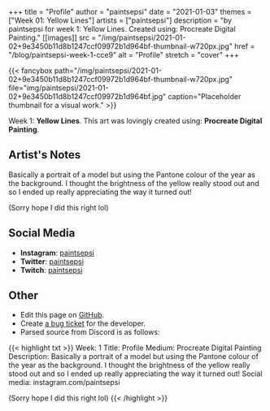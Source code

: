 +++
title =       "Profile"
author =      "paintsepsi"
date =        "2021-01-03"
themes =      ["Week 01: Yellow Lines"]
artists =     ["paintsepsi"]
description = "by paintsepsi for week 1: Yellow Lines. Created using: Procreate Digital Painting."
[[images]]
              src = "/img/paintsepsi/2021-01-02+9e3450b11d8b1247ccf09972b1d964bf-thumbnail-w720px.jpg"
              href = "/blog/paintsepsi-week-1-cce9"
              alt = "Profile"
              stretch = "cover"
+++


{{< fancybox path="/img/paintsepsi/2021-01-02+9e3450b11d8b1247ccf09972b1d964bf-thumbnail-w720px.jpg" file="img/paintsepsi/2021-01-02+9e3450b11d8b1247ccf09972b1d964bf.jpg" caption="Placeholder thumbnail for a visual work." >}}


Week 1: **Yellow Lines**. This art was lovingly created using: **Procreate Digital Painting**.

## Artist's Notes

Basically a portrait of a model but using the Pantone colour of the year as the background. I thought the brightness of the yellow really stood out and so I ended up really appreciating the way it turned out! 

(Sorry hope I did this right lol)

## Social Media

- **Instagram**: <a href='https://instagram.com/paintsepsi' target='_blank'>paintsepsi</a>
- **Twitter**: <a href='https://twitter.com/paintsepsi' target='_blank'>paintsepsi</a>
- **Twitch**: <a href='https://twitch.tv/paintsepsi' target='_blank'>paintsepsi</a>

## Other

- Edit this page on [GitHub](https://github.com/teaminkling/web-refresh/edit/main/content/blog/paintsepsi-week-1-cce9.md).
- Create [a bug ticket](https://github.com/teaminkling/web-refresh/issues/new?assignees=&labels=bug&template=problem-report.md&title=) for the developer.
- Parsed source from Discord is as follows:

{{< highlight txt >}}
Week: 1
Title: Profile
Medium: Procreate Digital Painting
Description: Basically a portrait of a model but using the Pantone colour of the year as the background. I thought the brightness of the yellow really stood out and so I ended up really appreciating the way it turned out! 
Social media: instagram.com/paintsepsi

(Sorry hope I did this right lol)
{{< /highlight >}}